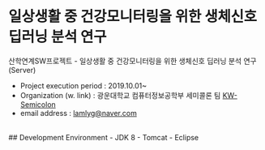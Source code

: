 # 일상생활 중 건강모니터링을 위한 생체신호 딥러닝 분석 연구
 산학연계SW프로젝트 - 일상생활 중 건강모니터링을 위한 생체신호 딥러닝 분석 연구 (Server) <br />
- Project execution period : 2019.10.01~ <br/>
- Organization (w. link) : 광운대학교 컴퓨터정보공학부 세미콜론 팀 [KW-Semicolon](https://github.com/KW-Semicolon)
- email address : lamlyg@naver.com <br />

<br/>
## Development Environment
- JDK 8
- Tomcat
- Eclipse
